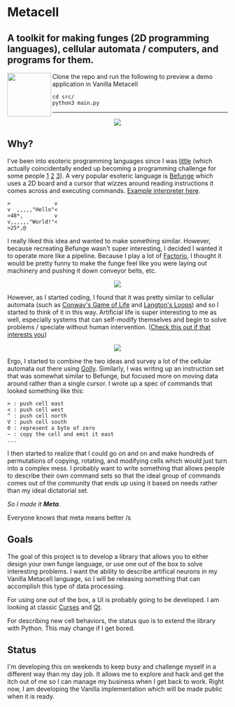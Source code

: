 # Metacell

## A toolkit for making funges (2D programming languages), cellular automata / computers, and programs for them.

<img align="left" width="100" height="100" src="https://github.com/StuartFarmer/metacell/raw/master/media/rotDNA.gif">

Clone the repo and run the following to preview a demo application in Vanilla Metacell
```
cd src/
python3 main.py
```

---

<p align="center">
  <img src="https://github.com/StuartFarmer/metacell/raw/master/media/celluar.gif"/>
</p>

## Why?

I've been into esoteric programming languages since I was [little](https://esolangs.org/wiki/TapeBagel) (which actually coincidentally ended up becoming a programming challenge for some people [1](https://github.com/zlowram/tapebagel) [2](https://gist.github.com/f0rki/8fb98f404b6a28807eb9edd024eccc5a) [3](https://github.com/jashanbhoora/TapeBagel-Interpreter)). A very popular esoteric language is [Befunge](https://esolangs.org/wiki/Befunge) which uses a 2D board and a cursor that wizzes around reading instructions it comes across and executing commands. [Example interpreter here](https://dorianbrown.github.io/befunge/).

```
>              v
v  ,,,,,"Hello"<
>48*,          v
v,,,,,,"World!"<
>25*,@
```

I really liked this idea and wanted to make something similar. However, because recreating Befunge wasn't super interesting, I decided I wanted it to operate more like a pipeline. Because I play a lot of [Factorio](https://www.factorio.com/), I thought it would be pretty funny to make the funge feel like you were laying out machinery and pushing it down conveyor belts, etc.

<p align="center">
  <img src="https://github.com/StuartFarmer/metacell/raw/master/media/factorio.png"/>
</p>

However, as I started coding, I found that it was pretty similar to cellular automata (such as [Conway's Game of Life](https://youtu.be/C2vgICfQawE?t=1m55s) and [Langton's Loops](https://www.youtube.com/watch?v=2iDc4C6vbcc)) and so I started to think of it in this way. Artificial life is super interesting to me as well, especially systems that can self-modify themselves and begin to solve problems / speciate without human intervention. ([Check this out if that interests you](https://www.youtube.com/watch?v=RjweUYtpNq4))

<p align="center">
  <img src="https://github.com/StuartFarmer/metacell/raw/master/media/life.gif"/>
</p>

Ergo, I started to combine the two ideas and survey a lot of the cellular automata out there using [Golly](http://golly.sourceforge.net/). Similarly, I was writing up an instruction set that was somewhat similar to Befunge, but focused more on moving data around rather than a single cursor. I wrote up a spec of commands that looked something like this:

```
> : push cell east
< : push cell west
^ : push cell north
V : push cell south
0 : represent a byte of zero
~ : copy the cell and emit it east
...
```

I then started to realize that I could go on and on and make hundreds of permutations of copying, rotating, and modifying cells which would just turn into a complex mess. I probably want to write something that allows people to describe their own command sets so that the ideal group of commands comes out of the community that ends up using it based on needs rather than my ideal dictatorial set.

*So I made it **Meta***.

Everyone knows that meta means better /s

## Goals

The goal of this project is to develop a library that allows you to either design your own funge language, or use one out of the box to solve interesting problems. I want the ability to describe artifical neurons in my Vanilla Metacell language, so I will be releasing something that can accomplish this type of data processing.

For using one out of the box, a UI is probably going to be developed. I am looking at classic [Curses](https://en.wikipedia.org/wiki/Curses_(programming_library)) and [Qt](https://www.qt.io/).

For describing new cell behaviors, the status quo is to extend the library with Python. This may change if I get bored.

## Status

I'm developing this on weekends to keep busy and challenge myself in a different way than my day job. It allows me to explore and hack and get the itch out of me so I can manage my business when I get back to work. Right now, I am developing the Vanilla implementation which will be made public when it is ready.
